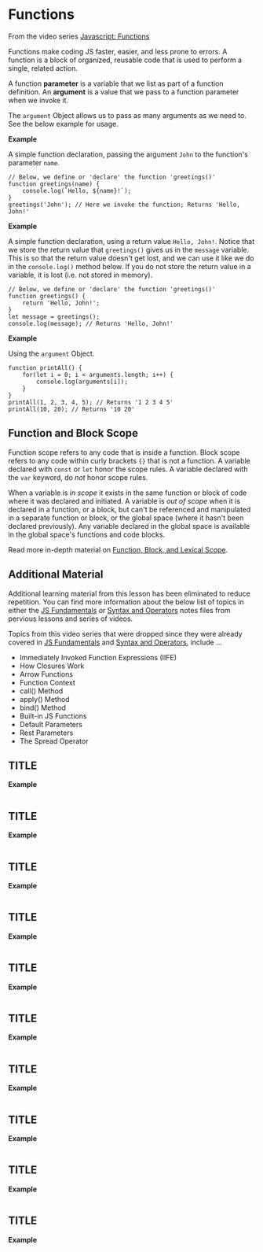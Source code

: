 # Functions
From the video series [Javascript: Functions](https://app.pluralsight.com/library/courses/javascript-functions/table-of-contents)

Functions make coding JS faster, easier, and less prone to errors. A function is a block of organized, reusable code that is used to perform a single, related action.

A function **parameter** is a variable that we list as part of a function definition. An **argument** is a value that we pass to a function parameter when we invoke it. 

The `argument` Object allows us to pass as many arguments as we need to. See the below example for usage.

**Example**

A simple function declaration, passing the argument `John` to the function's parameter `name`.
```
// Below, we define or 'declare' the function 'greetings()'
function greetings(name) {
    console.log(`Hello, ${name}!`);
}
greetings('John'); // Here we invoke the function; Returns 'Hello, John!'
```

**Example**

A simple function declaration, using a return value `Hello, John!`. Notice that we store the return value that `greetings()` gives us in the `message` variable. This is so that the return value doesn't get lost, and we can use it like we do in the `console.log()` method below. If you do not store the return value in a variable, it is lost (i.e. not stored in memory).
```
// Below, we define or 'declare' the function 'greetings()'
function greetings() {
    return 'Hello, John!';
}
let message = greetings();
console.log(message); // Returns 'Hello, John!'
```

**Example**

Using the `argument` Object.
```
function printAll() {
    for(let i = 0; i < arguments.length; i++) {
        console.log(arguments[i]);
    }
}
printAll(1, 2, 3, 4, 5); // Returns '1 2 3 4 5'
printAll(10, 20); // Returns '10 20'
```

## Function and Block Scope
Function scope refers to any code that is inside a function. Block scope refers to any code within curly brackets `{}` that is not a function. A variable declared with `const` or `let` honor the scope rules. A variable declared with the `var` keyword, do _not_ honor scope rules.

When a variable is _in scope_ it exists in the same function or block of code where it was declared and initiated. A variable is _out of scope_ when it is declared in a function, or a block, but can't be referenced and manipulated in a separate function or block, or the global space (where it hasn't been declared previously). Any variable declared in the global space is available in the global space's functions and code blocks.

Read more in-depth material on [Function, Block, and Lexical Scope](https://www.freecodecamp.org/news/javascript-lexical-scope-tutorial/).


## Additional Material
Additional learning material from this lesson has been eliminated to reduce repetition. You can find more information about the below list of topics in either the [JS Fundamentals](../09-05-08/2-Fundamentals.md) or [Syntax and Operators](../09-05-08/3-Syntax-and-Operators.md) notes files from pervious lessons and series of videos.

Topics from this video series that were dropped since they were already covered in [JS Fundamentals](../09-05-08/2-Fundamentals.md) and [Syntax and Operators](../09-05-08/3-Syntax-and-Operators.md), include ...
 - Immediately Invoked Function Expressions (IIFE)
 - How Closures Work
 - Arrow Functions
 - Function Context
 - call() Method
 - apply() Method
 - bind() Method
 - Built-in JS Functions
 - Default Parameters
 - Rest Parameters
 - The Spread Operator


## TITLE
**Example**
```
```

## TITLE
**Example**
```
```

## TITLE
**Example**
```
```

## TITLE
**Example**
```
```

## TITLE
**Example**
```
```

## TITLE
**Example**
```
```

## TITLE
**Example**
```
```

## TITLE
**Example**
```
```

## TITLE
**Example**
```
```

## TITLE
**Example**
```
```



